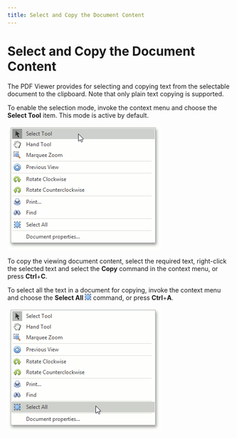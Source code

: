 ```yaml
---
title: Select and Copy the Document Content
---
```

# Select and Copy the Document Content
The PDF Viewer provides for selecting and copying text from the selectable document to the clipboard. Note that only plain text copying is supported.

To enable the selection mode, invoke the context menu and choose the **Select Tool** item. This mode is active by default.

![pdf-viewer-11](../../images/Img24456.png)

To copy the viewing document content, select the required text, right-click the selected text and select the **Copy** command in the context menu, or press **Ctrl**+**C**.

To select all the text in a document for copying, invoke the context menu and choose the **Select All** ![pdf-viewer-select-all](../../images/Img24383.png) command, or press **Ctrl**+**A**.

![pdf-viewer-10](../../images/Img24454.png)